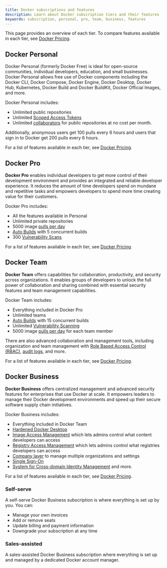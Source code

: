 ```yaml
---
title: Docker subscriptions and features
description: Learn about Docker subscription tiers and their features
keywords: subscription, personal, pro, team, business, features
---
```


This page provides an overview of each tier. To compare features available in each tier, see [Docker Pricing](https://www.docker.com/pricing/).

## Docker Personal

Docker Personal (formerly Docker Free) is ideal for open-source communities, individual developers, education, and small businesses. Docker Personal allows free use of Docker components including the Docker CLI, Docker Compose, Docker Engine, Docker Desktop, Docker Hub, Kubernetes, Docker Build and Docker BuildKit, Docker Official Images, and more.

Docker Personal includes:

- Unlimited public repositories
- Unlimited [Scoped Access Tokens](../security/for-developers/access-tokens.md)
- Unlimited [collaborators](../docker-hub/repos/access/index.md#collaborators-and-their-role) for public repositories at no cost per month.

Additionally, anonymous users get 100 pulls every 6 hours and users that sign in to Docker get 200 pulls every 6 hours. 

For a list of features available in each tier, see [Docker Pricing](https://www.docker.com/pricing/).

## Docker Pro

**Docker Pro** enables individual developers to get more control of their development environment and provides an integrated and reliable developer experience. It reduces the amount of time developers spend on mundane and repetitive tasks and empowers developers to spend more time creating value for their customers.

Docker Pro includes:
- All the features available in Personal
- Unlimited private repositories
- 5000 image [pulls per day](../docker-hub/download-rate-limit.md)
- [Auto Builds](../docker-hub/builds/index.md) with 5 concurrent builds
- 300 [Vulnerability Scans](../docker-hub/vulnerability-scanning.md)

For a list of features available in each tier, see [Docker Pricing](https://www.docker.com/pricing/).

## Docker Team

**Docker Team** offers capabilities for collaboration, productivity, and security across organizations. It enables groups of developers to unlock the full power of collaboration and sharing combined with essential security features and team management capabilities.

Docker Team includes:
- Everything included in Docker Pro
- Unlimited teams
- [Auto Builds](../docker-hub/builds/index.md) with 15 concurrent builds
- Unlimited [Vulnerability Scanning](../docker-hub/vulnerability-scanning.md)
- 5000 image [pulls per day](../docker-hub/download-rate-limit.md) for each team member

There are also advanced collaboration and management tools, including organization and team management with [Role Based Access Control (RBAC)](../docker-hub/roles-and-permissions.md), [audit logs](../docker-hub/audit-log.md), and more.

For a list of features available in each tier, see [Docker Pricing](https://www.docker.com/pricing/).

## Docker Business

**Docker Business** offers centralized management and advanced security features for enterprises that use Docker at scale. It empowers leaders to manage their Docker development environments and speed up their secure software supply chain initiatives.

Docker Business includes:
- Everything included in Docker Team
- [Hardened Docker Desktop](../desktop/hardened-desktop/index.md) 
- [Image Access Management](../docker-hub/image-access-management.md) which lets admins control what content developers can access
- [Registry Access Management](../desktop/hardened-desktop/registry-access-management.md) which lets admins control what registries developers can access
- [Company layer](../docker-hub/creating-companies.md) to manage multiple organizations and settings
- [Single Sign-On](../single-sign-on/index.md)
- [System for Cross-domain Identity Management](../docker-hub/scim.md) and more.

For a list of features available in each tier, see [Docker Pricing](https://www.docker.com/pricing/).

### Self-serve

A self-serve Docker Business subscription is where everything is set up by you. You can:

- Manage your own invoices
- Add or remove seats
- Update billing and payment information
- Downgrade your subscription at any time

### Sales-assisted

A sales-assisted Docker Business subscription where everything is set up and managed by a dedicated Docker account manager.
